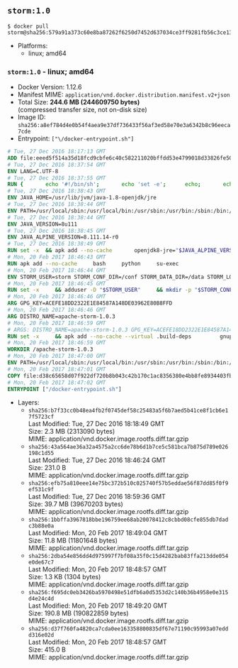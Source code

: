 ## `storm:1.0`

```console
$ docker pull storm@sha256:579a91a373c60e8ba87262f6250d7452d637034ce3ff9281fb56c3ce13858c4e
```

-	Platforms:
	-	linux; amd64

### `storm:1.0` - linux; amd64

-	Docker Version: 1.12.6
-	Manifest MIME: `application/vnd.docker.distribution.manifest.v2+json`
-	Total Size: **244.6 MB (244609750 bytes)**  
	(compressed transfer size, not on-disk size)
-	Image ID: `sha256:a8ef784d4e0b54f4aea9e37df736433f56af3ed58e70e3a6342b8c96eeca7cde`
-	Entrypoint: `["\/docker-entrypoint.sh"]`

```dockerfile
# Tue, 27 Dec 2016 18:17:13 GMT
ADD file:eeed5f514a35d18fcd9cbfe6c40c582211020bffdd53e4799018d33826fe5067 in / 
# Tue, 27 Dec 2016 18:37:54 GMT
ENV LANG=C.UTF-8
# Tue, 27 Dec 2016 18:37:55 GMT
RUN { 		echo '#!/bin/sh'; 		echo 'set -e'; 		echo; 		echo 'dirname "$(dirname "$(readlink -f "$(which javac || which java)")")"'; 	} > /usr/local/bin/docker-java-home 	&& chmod +x /usr/local/bin/docker-java-home
# Tue, 27 Dec 2016 18:38:43 GMT
ENV JAVA_HOME=/usr/lib/jvm/java-1.8-openjdk/jre
# Tue, 27 Dec 2016 18:38:44 GMT
ENV PATH=/usr/local/sbin:/usr/local/bin:/usr/sbin:/usr/bin:/sbin:/bin:/usr/lib/jvm/java-1.8-openjdk/jre/bin:/usr/lib/jvm/java-1.8-openjdk/bin
# Tue, 27 Dec 2016 18:38:44 GMT
ENV JAVA_VERSION=8u111
# Tue, 27 Dec 2016 18:38:45 GMT
ENV JAVA_ALPINE_VERSION=8.111.14-r0
# Tue, 27 Dec 2016 18:38:49 GMT
RUN set -x 	&& apk add --no-cache 		openjdk8-jre="$JAVA_ALPINE_VERSION" 	&& [ "$JAVA_HOME" = "$(docker-java-home)" ]
# Mon, 20 Feb 2017 18:46:43 GMT
RUN apk add --no-cache     bash     python     su-exec
# Mon, 20 Feb 2017 18:46:44 GMT
ENV STORM_USER=storm STORM_CONF_DIR=/conf STORM_DATA_DIR=/data STORM_LOG_DIR=/logs
# Mon, 20 Feb 2017 18:46:45 GMT
RUN set -x     && adduser -D "$STORM_USER"     && mkdir -p "$STORM_CONF_DIR" "$STORM_DATA_DIR" "$STORM_LOG_DIR"     && chown -R "$STORM_USER:$STORM_USER" "$STORM_CONF_DIR" "$STORM_DATA_DIR" "$STORM_LOG_DIR"
# Mon, 20 Feb 2017 18:46:46 GMT
ARG GPG_KEY=ACEFE18DD2322E1E84587A148DE03962E80B8FFD
# Mon, 20 Feb 2017 18:46:46 GMT
ARG DISTRO_NAME=apache-storm-1.0.3
# Mon, 20 Feb 2017 18:46:59 GMT
# ARGS: DISTRO_NAME=apache-storm-1.0.3 GPG_KEY=ACEFE18DD2322E1E84587A148DE03962E80B8FFD
RUN set -x     && apk add --no-cache --virtual .build-deps         gnupg     && wget -q "http://www.apache.org/dist/storm/$DISTRO_NAME/$DISTRO_NAME.tar.gz"     && wget -q "http://www.apache.org/dist/storm/$DISTRO_NAME/$DISTRO_NAME.tar.gz.asc"     && export GNUPGHOME="$(mktemp -d)"     && gpg --keyserver ha.pool.sks-keyservers.net --recv-key "$GPG_KEY"     && gpg --batch --verify "$DISTRO_NAME.tar.gz.asc" "$DISTRO_NAME.tar.gz"     && tar -xzf "$DISTRO_NAME.tar.gz"     && chown -R "$STORM_USER:$STORM_USER" "$DISTRO_NAME"     && rm -r "$GNUPGHOME" "$DISTRO_NAME.tar.gz" "$DISTRO_NAME.tar.gz.asc"     && apk del .build-deps
# Mon, 20 Feb 2017 18:46:59 GMT
WORKDIR /apache-storm-1.0.3
# Mon, 20 Feb 2017 18:47:00 GMT
ENV PATH=/usr/local/sbin:/usr/local/bin:/usr/sbin:/usr/bin:/sbin:/bin:/usr/lib/jvm/java-1.8-openjdk/jre/bin:/usr/lib/jvm/java-1.8-openjdk/bin:/apache-storm-1.0.3/bin
# Mon, 20 Feb 2017 18:47:01 GMT
COPY file:d38c65658d07f922df720b8b043c42b170c1ac8356380e4bb8fe8934403fb0d8 in / 
# Mon, 20 Feb 2017 18:47:02 GMT
ENTRYPOINT ["/docker-entrypoint.sh"]
```

-	Layers:
	-	`sha256:b7f33cc0b48ea4fb2f0745def58c25483a5f6b7aed5b41ce8f1cb6e17f5723cf`  
		Last Modified: Tue, 27 Dec 2016 18:18:49 GMT  
		Size: 2.3 MB (2313090 bytes)  
		MIME: application/vnd.docker.image.rootfs.diff.tar.gzip
	-	`sha256:43a564ae36a32a4575a2cc6de78b6d1b7ce5c581bca7b875d789e026198c1d55`  
		Last Modified: Tue, 27 Dec 2016 18:46:24 GMT  
		Size: 231.0 B  
		MIME: application/vnd.docker.image.rootfs.diff.tar.gzip
	-	`sha256:efb75a810eee14e75bc372b510c025740f57b5eddae56f87dd85f0f9ef531c9f`  
		Last Modified: Tue, 27 Dec 2016 18:59:36 GMT  
		Size: 39.7 MB (39670203 bytes)  
		MIME: application/vnd.docker.image.rootfs.diff.tar.gzip
	-	`sha256:1bbffa3967818bbe196759ee68ab20078412c8cbbd08cfe855db7dadc3b88e0a`  
		Last Modified: Mon, 20 Feb 2017 18:49:04 GMT  
		Size: 11.8 MB (11801648 bytes)  
		MIME: application/vnd.docker.image.rootfs.diff.tar.gzip
	-	`sha256:2dba54e856dd4d975997f7bf08a35f0c15d4282bab83ffa213dde054e0de67c7`  
		Last Modified: Mon, 20 Feb 2017 18:48:57 GMT  
		Size: 1.3 KB (1304 bytes)  
		MIME: application/vnd.docker.image.rootfs.diff.tar.gzip
	-	`sha256:f695dc0eb3426ba5970498e51dfb6a0d5353d2c140b36b4958e0e315d4e24c4d`  
		Last Modified: Mon, 20 Feb 2017 18:49:20 GMT  
		Size: 190.8 MB (190822859 bytes)  
		MIME: application/vnd.docker.image.rootfs.diff.tar.gzip
	-	`sha256:d37f760fa4820ca7cda0ee163358800835df67e71190c95993a07eddd316e02d`  
		Last Modified: Mon, 20 Feb 2017 18:48:57 GMT  
		Size: 415.0 B  
		MIME: application/vnd.docker.image.rootfs.diff.tar.gzip
